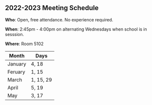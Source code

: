 ## 2022-2023 Meeting Schedule

**Who**: Open, free attendance. No experience required.

**When**: 2:45pm - 4:00pm on alternating Wednesdays when school is in sesssion.

**Where**: Room 5102

| Month     | Days |
| ----------| ------ |
| January   | 4, 18  |
| Feruary   | 1, 15  |
| March     | 1, 15, 29  |
| April     | 5, 19  |
| May       | 3, 17  |